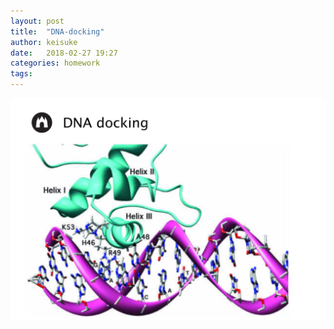 ```yaml
---
layout: post
title:  "DNA-docking"
author: keisuke
date:   2018-02-27 19:27
categories: homework
tags:
---
```




![Image of dnadocking](/images/dnadocking.jpeg)
